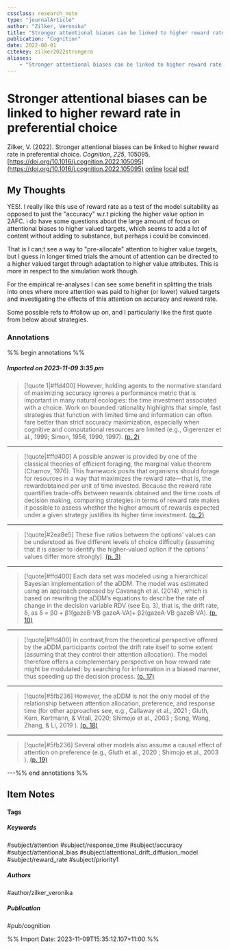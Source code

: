 ```yaml
---
cssclass: research_note
type: "journalArticle"
author: "Zilker, Veronika"
title: "Stronger attentional biases can be linked to higher reward rate in preferential choice"
publication: "Cognition"
date: 2022-08-01
citekey: zilker2022strongera
aliases: 
    - "Stronger attentional biases can be linked to higher reward rate in preferential choice"
---
```


# Stronger attentional biases can be linked to higher reward rate in preferential choice

Zilker, V. (2022). Stronger attentional biases can be linked to higher reward rate in preferential choice. _Cognition_, _225_, 105095. [https://doi.org/10.1016/j.cognition.2022.105095](https://doi.org/10.1016/j.cognition.2022.105095)
[online](http://zotero.org/users/local/kZl3QdXV/items/9NK77IW9) [local](zotero://select/library/items/9NK77IW9) [pdf](file:///home/gjc216/Zotero/storage/28WEKS9D/Zilker%20-%202022%20-%20Stronger%20attentional%20biases%20can%20be%20linked%20to%20highe.pdf)
 


## My Thoughts

YES!. I really like this use of reward rate as a test of the model suitability as opposed to just the "accuracy" w.r.t picking the higher value option in 2AFC. i do have some questions about the large amount of focus on attentional biases to higher valued targets, which seems to add a lot of content without adding to substance, but perhaps i could be convinced.

That is I can;t see a way to "pre-allocate" attention to higher value targets, but I guess in longer timed trials the amount of attention can be directed to a higher valued target through adaptation to higher value attributes. This is more in respect to the simulation work though.

For the empirical re-analyses I can see some benefit in splitting the trials into ones where more attention was paid to higher (or lower) valued targets and investigating the effects of this attention on accuracy and reward rate.

Some possible refs to #follow up on, and I particularly like the first quote from below about strategies.
 
### Annotations

%% begin annotations %%
##### Imported on 2023-11-09 3:35 pm
>[!quote 1|#ffd400]
>However, holding agents to the normative standard of maximizing accuracy ignores a performance metric that is important in many natural ecologies: the time investment associated with a choice. Work on bounded rationality highlights that simple, fast strategies that function with limited time and information can often fare better than strict accuracy maximization, especially when cognitive and computational resources are limited (e.g., Gigerenzer et al., 1999; Simon, 1956, 1990, 1997). [(p. 2)](zotero://open-pdf/library/items/28WEKS9D?page=2&annotation=YBUS2FYE)

---
>[!quote|#ffd400]
>A possible answer is provided by one of the classical theories of efficient foraging, the marginal value theorem (Charnov, 1976). This framework posits that organisms should forage for resources in a way that maximizes the reward rate—that is, the rewardobtained per unit of time invested. Because the reward rate quantifies trade-offs between rewards obtained and the time costs of decision making, comparing strategies in terms of reward rate makes it possible to assess whether the higher amount of rewards expected under a given strategy justifies its higher time investment. [(p. 2)](zotero://open-pdf/library/items/28WEKS9D?page=2&annotation=JYGBYEXF)

---
>[!quote|#2ea8e5]
>These five ratios between the options’ values can be understood as five different levels of choice difficulty (assuming that it is easier to identify the higher-valued option if the options ’ values differ more strongly). [(p. 3)](zotero://open-pdf/library/items/28WEKS9D?page=3&annotation=S4STSKVB)

---
>[!quote|#ffd400]
>Each data set was modeled using a hierarchical Bayesian implementation of the aDDM. The model was estimated using an approach proposed by Cavanagh et al. (2014) , which is based on rewriting the aDDM’s equations to describe the rate of change in the decision variable RDV (see Eq. 3), that is, the drift rate, δ, as δ = β0 + β1(gazeB⋅VB gazeA⋅VA)+ β2(gazeA⋅VB gazeB⋅VA). [(p. 10)](zotero://open-pdf/library/items/28WEKS9D?page=10&annotation=IGKMHWQ5)

---
>[!quote|#ffd400]
>In contrast,from the theoretical perspective offered by the aDDM,participants control the drift rate itself to some extent (assuming that they control their attention allocation). The model therefore offers a complementary perspective on how reward rate might be modulated: by searching for information in a biased manner, thus speeding up the decision process. [(p. 17)](zotero://open-pdf/library/items/28WEKS9D?page=17&annotation=ACULK6NQ)

---
>[!quote|#5fb236]
>However, the aDDM is not the only model of the relationship between attention allocation, preference, and response time (for other approaches see, e.g., Callaway et al., 2021 ; Gluth, Kern, Kortmann, & Vitali, 2020; Shimojo et al., 2003 ; Song, Wang, Zhang, & Li, 2019 ). [(p. 18)](zotero://open-pdf/library/items/28WEKS9D?page=18&annotation=SPV2GVBI)

---
>[!quote|#5fb236]
>Several other models also assume a causal effect of attention on preference (e.g., Gluth et al., 2020 ; Shimojo et al., 2003 ), [(p. 19)](zotero://open-pdf/library/items/28WEKS9D?page=19&annotation=PPKEKRGX)

---%% end annotations %%

## Item Notes

#### Tags

##### Keywords

#subject/attention #subject/response_time #subject/accuracy #subject/attentional_bias #subject/attentional_drift_diffusion_model #subject/reward_rate #subject/priority1

##### Authors

#author/zilker_veronika

##### Publication

#pub/cognition


%% Import Date: 2023-11-09T15:35:12.107+11:00 %%
